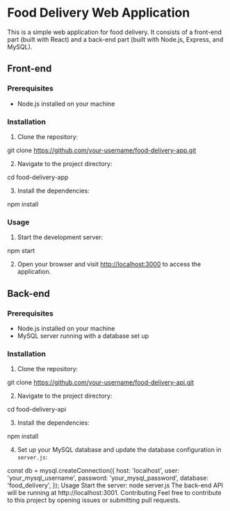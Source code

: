 # Food Delivery Web Application

This is a simple web application for food delivery. It consists of a front-end part (built with React) and a back-end part (built with Node.js, Express, and MySQL).

## Front-end

### Prerequisites

- Node.js installed on your machine

### Installation

1. Clone the repository:

git clone https://github.com/your-username/food-delivery-app.git

2. Navigate to the project directory:

cd food-delivery-app

3. Install the dependencies:

npm install

### Usage

1. Start the development server:

npm start

2. Open your browser and visit [http://localhost:3000](http://localhost:3000) to access the application.

## Back-end

### Prerequisites

- Node.js installed on your machine
- MySQL server running with a database set up

### Installation

1. Clone the repository:

git clone https://github.com/your-username/food-delivery-api.git

2. Navigate to the project directory:

cd food-delivery-api

3. Install the dependencies:

npm install

4. Set up your MySQL database and update the database configuration in `server.js`:

const db = mysql.createConnection({
host: 'localhost',
user: 'your_mysql_username',
password: 'your_mysql_password',
database: 'food_delivery',
});
Usage
Start the server:
node server.js
The back-end API will be running at http://localhost:3001.
Contributing
Feel free to contribute to this project by opening issues or submitting pull requests.
